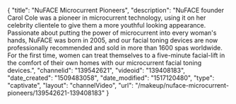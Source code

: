 {
    "title": "NuFACE Microcurrent Pioneers",
    "description": "NuFACE founder Carol Cole was a pioneer in microcurrent technology, using it on her celebrity clientele to give them a more youthful looking appearance. Passionate about putting the power of microcurrent into every woman's hands, NuFACE was born in 2005, and our facial toning devices are now professionally recommended and sold in more than 1600 spas worldwide. For the first time, women can treat themselves to a five-minute facial-lift in the comfort of their own homes with our microcurrent facial toning devices.",
    "channelid": "139542621",
    "videoid": "139408183",
    "date_created": "1509483058",
    "date_modified": "1517120480",
    "type": "captivate",
    "layout": "channelVideo",
    "url": "\/makeup\/nuface-microcurrent-pioneers\/139542621-139408183"
}
